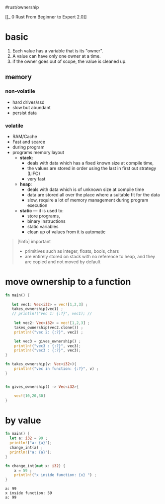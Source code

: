 #rust/ownership 

[[_ 0 Rust From Beginner to Expert 2.0]]

# basic
1. Each value has a variable that is its "owner".
2. A value can have only one owner at a time.
3. if the owner goes out of scope, the value is cleaned up.


## memory
### non-volatile
- hard drives/ssd
- slow but abundant
- persist data
### volatile
- RAM/Cache
- Fast and scarce
- during program
- programs memory layout
	- **stack**:
		- deals with data which has a fixed known size at compile time,
		- the values are stored in order using the last in first out strategy (LIFO)
		- very fast
	- **heap**:
		- deals with data which is of unknown size at compile time
		- data are stored all over the place where a suitable fit for the data
		- slow, require a lot of memory management during program execution
	- **static** — it is used to:
		- store programs,
		- binary instructions
		- static variables
		- clean up of values from it is automatic


>[!info] important
> - primitives such as integer, floats, bools, chars
> - are entirely stored on stack with no reference to heap, and they are copied and not moved by default



# move ownership to a function

```rust
fn main() {
  
   let vec1: Vec<i32> = vec![1,2,3] ;
   takes_ownership(vec1) ;
   // println!("vec 1: {:?}", vec1); //
    
    let vec2: Vec<i32> = vec![1,2,3] ;
    takes_ownership(vec2.clone()) ;
    println!("vec 2: {:?}", vec2) ;

	let vec3 = gives_ownership() ;
    println!("vec3 : {:?}", vec3);
    println!("vec3 : {:?}", vec3);
}

fn takes_ownership(v: Vec<i32>){
    println!("vec in function: {:?}", v) ;
}


fn gives_ownership() -> Vec<i32>{

    vec![10,20,30]
}
```


# by value
```rust
fn main() {
  let a: i32 = 99 ;
  println!("a: {a}");
  change_int(a) ;
  println!("a: {a}");
}

fn change_int(mut x: i32) {
    x = 59 ;
    println!("x inside function: {x} ") ;
}
```

```
a: 99
x inside function: 59 
a: 99
```





